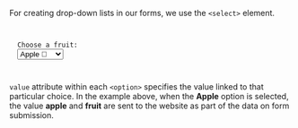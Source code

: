 For creating drop-down lists in
our forms, we use the `<select>` element.

<codeblock language="html" type="lesson" defaultCSS="form {max-width: 300px; margin: 10px auto; font-family: Lato; border-radius: 10px; padding: 1rem; box-shadow: 0px 0px 4px; background-color: snow; font-size: 1.2rem; } form * { margin: 0.5rem; } button , input[type=`button`] { padding: 0.2rem 1rem; font-size: 1.1rem; font-weight: 700; margin: 1rem 0; }">
<code>
<form>
  <label>Choose a fruit:</label>
  <select>
    <option value="apple">Apple 🍎</option>
    <option value="orange">Orange 🍊</option>
    <option value="mango">Mango 🥭</option>
    <option value="banana">Banana 🍌</option>
  </select>
</form>
</code>
</codeblock>

`value` attribute within each `<option>` specifies the value linked to that particular choice.
In the example above, when the **Apple** option is selected, the value **apple** and **fruit** are sent to the website as part of the data on form submission.

